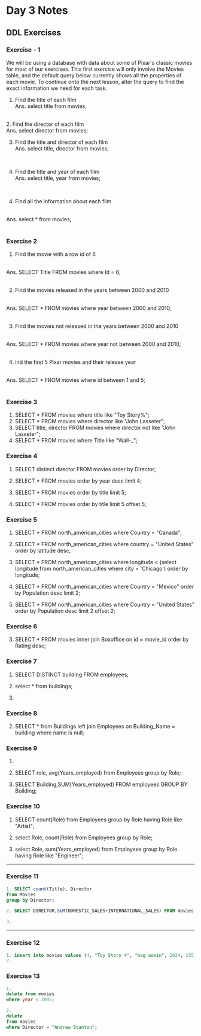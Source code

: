 # Day 3 Notes
## DDL Exercises
### Exercise - 1
We will be using a database with data about some of Pixar's classic movies for most of our exercises. This first exercise will only involve the Movies table, and the default query below currently shows all the properties of each movie. To continue onto the next lesson, alter the query to find the exact information we need for each task.<br>

1. Find the title of each film<br>
Ans.
select title from movies;
<br>
2. Find the director of each film<br>
Ans.
select director from movies;
<br>

3. Find the title and director of each film<br>
Ans.
select title, director from movies;
<br>

4. Find the title and year of each film<br>
Ans.
select title, year from movies;
<br>

4. Find all the information about each film
<br>
Ans.
select * from movies;
<br><br>

### Exercise 2
1. Find the movie with a row id of 6 
<br>
Ans.
SELECT Title FROM movies where Id = 6;
<br><br>

2.  Find the movies released in the years between 2000 and 2010
<br>
Ans.
SELECT * FROM movies where year between 2000 and 2010;
<br><br>

3. Find the movies not released in the years between 2000 and 2010
<br>
Ans.
SELECT * FROM movies where year not between 2000 and 2010;
<br><br>

4. ind the first 5 Pixar movies and their release year
<br>
Ans.
SELECT * FROM movies where id between 1 and 5;
<br><br>

### Exercise 3
1. SELECT * FROM movies where title like "Toy Story%";<br>
2. SELECT * FROM movies where director like "John Lasseter";<br>
3. SELECT title, director FROM movies where director not like "John Lasseter";<br>
4. SELECT * FROM movies where Title like "Wall-_";<br>

### Exercise 4
1. SELECT distinct director
FROM movies
order by Director;

2. SELECT * 
FROM movies
order by year desc
limit 4;

3. SELECT * 
FROM movies
order by title
limit 5;

4. SELECT * 
FROM movies
order by title
limit 5 offset 5;

### Exercise 5

1. SELECT *
FROM north_american_cities
where Country = "Canada";

2. SELECT *
FROM north_american_cities
where country = "United States"
order by latitude desc;

3. SELECT *
FROM north_american_cities
where longitude < (select longitude from north_american_cities where city = 'Chicago')
order by longitude;

4. SELECT *
FROM north_american_cities
where Country = "Mexico"
order by Population desc
limit 2;

5. SELECT *
FROM north_american_cities
where Country = "United States"
order by Population desc
limit 2 offset 2;


### Exercise 6
3. SELECT * 
FROM movies
inner join Boxoffice 
on id = movie_id
order by Rating desc;

### Exercise 7
1. SELECT DISTINCT building FROM employees;

2. select * 
from buildings;
3. 

### Exercise 8

2. SELECT *
from Buildings
left join Employees
on Building_Name = building
where name is null;

### Exercise 9
1.

2. SELECT role, avg(Years_employed)
from Employees
group by Role;

3. SELECT Building,SUM(Years_employed) 
FROM employees
GROUP BY Building;

### Exercise 10
1. SELECT count(Role)
from Employees
group by Role
having Role like "Artist";

2. select Role, count(Role)
from Employees
group by Role;

3. select Role, sum(Years_employed)
from Employees
group by Role
having Role like "Engineer";

<hr>

### Exercise 11
~~~sql
1. SELECT count(Title), Director
from Movies
group by Director;

2. SELECT DIRECTOR,SUM(DOMESTIC_SALES+INTERNATIONAL_SALES) FROM movies LEFT JOIN BOXOFFICE ON ID = MOVIE_ID GROUP BY DIRECTOR;

3. 
~~~

<hr>

### Exercise 12
~~~sql
1. insert into movies values (4, "Toy Story 4", "nag aswin", 2024, 155);
2. 
~~~

### Exercise 13
~~~sql
1. 
delete from movies
where year < 2005; 

2.
delete
from movies 
where Director = "Andrew Stanton";

~~~


